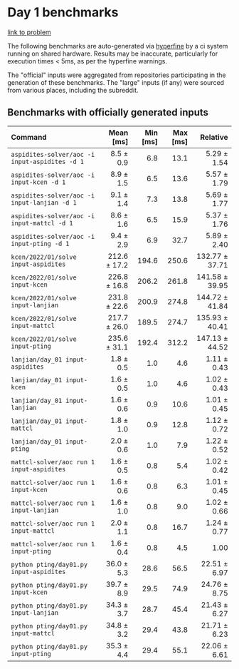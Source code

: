 # Day 1 benchmarks

[link to problem](http://adventofcode.com/2022/day/1)

The following benchmarks are auto-generated via [hyperfine](https://github.com/sharkdp/hyperfine) by a ci system running on shared hardware. Results may be inaccurate, particularly for execution times < 5ms, as per the hyperfine warnings.

The "official" inputs were aggregated from repositories participating in the generation of these benchmarks. The "large" inputs (if any) were sourced from various places, including the subreddit.

## Benchmarks with officially generated inputs
| Command | Mean [ms] | Min [ms] | Max [ms] | Relative |
|:---|---:|---:|---:|---:|
| `aspidites-solver/aoc -i input-aspidites -d 1` | 8.5 ± 0.9 | 6.8 | 13.1 | 5.29 ± 1.54 |
| `aspidites-solver/aoc -i input-kcen -d 1` | 8.9 ± 1.5 | 6.5 | 13.6 | 5.57 ± 1.79 |
| `aspidites-solver/aoc -i input-lanjian -d 1` | 9.1 ± 1.4 | 7.3 | 13.8 | 5.69 ± 1.77 |
| `aspidites-solver/aoc -i input-mattcl -d 1` | 8.6 ± 1.6 | 6.5 | 15.9 | 5.37 ± 1.76 |
| `aspidites-solver/aoc -i input-pting -d 1` | 9.4 ± 2.9 | 6.9 | 32.7 | 5.89 ± 2.40 |
| `kcen/2022/01/solve input-aspidites` | 212.6 ± 17.2 | 194.6 | 250.6 | 132.77 ± 37.71 |
| `kcen/2022/01/solve input-kcen` | 226.8 ± 16.8 | 206.2 | 261.8 | 141.58 ± 39.95 |
| `kcen/2022/01/solve input-lanjian` | 231.8 ± 22.6 | 200.9 | 274.8 | 144.72 ± 41.84 |
| `kcen/2022/01/solve input-mattcl` | 217.7 ± 26.0 | 189.5 | 274.7 | 135.93 ± 40.41 |
| `kcen/2022/01/solve input-pting` | 235.6 ± 31.1 | 192.4 | 312.2 | 147.13 ± 44.52 |
| `lanjian/day_01 input-aspidites` | 1.8 ± 0.5 | 1.0 | 4.6 | 1.11 ± 0.43 |
| `lanjian/day_01 input-kcen` | 1.6 ± 0.5 | 1.0 | 4.6 | 1.02 ± 0.43 |
| `lanjian/day_01 input-lanjian` | 1.6 ± 0.6 | 0.9 | 10.6 | 1.01 ± 0.45 |
| `lanjian/day_01 input-mattcl` | 1.8 ± 1.0 | 0.9 | 12.8 | 1.12 ± 0.72 |
| `lanjian/day_01 input-pting` | 2.0 ± 0.6 | 1.0 | 7.9 | 1.22 ± 0.52 |
| `mattcl-solver/aoc run 1 input-aspidites` | 1.6 ± 0.5 | 0.8 | 5.4 | 1.02 ± 0.42 |
| `mattcl-solver/aoc run 1 input-kcen` | 1.6 ± 0.6 | 0.8 | 6.3 | 1.01 ± 0.45 |
| `mattcl-solver/aoc run 1 input-lanjian` | 1.6 ± 1.0 | 0.8 | 9.0 | 1.02 ± 0.66 |
| `mattcl-solver/aoc run 1 input-mattcl` | 2.0 ± 1.1 | 0.8 | 16.7 | 1.24 ± 0.77 |
| `mattcl-solver/aoc run 1 input-pting` | 1.6 ± 0.4 | 0.8 | 4.5 | 1.00 |
| `python pting/day01.py input-aspidites` | 36.0 ± 5.3 | 28.6 | 56.5 | 22.51 ± 6.97 |
| `python pting/day01.py input-kcen` | 39.7 ± 8.9 | 29.5 | 74.9 | 24.76 ± 8.75 |
| `python pting/day01.py input-lanjian` | 34.3 ± 3.7 | 28.7 | 45.4 | 21.43 ± 6.27 |
| `python pting/day01.py input-mattcl` | 34.8 ± 3.2 | 29.4 | 43.8 | 21.71 ± 6.23 |
| `python pting/day01.py input-pting` | 35.3 ± 4.4 | 29.4 | 55.1 | 22.06 ± 6.61 |
